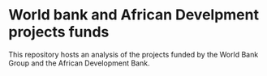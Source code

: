 # World bank and African Develpment projects funds

This repository hosts an analysis of the projects funded by the World Bank Group and the African Development Bank.
